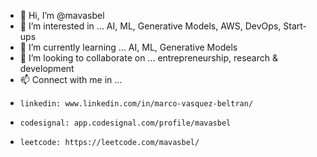 - 👋 Hi, I’m @mavasbel
- 👀 I’m interested in ... AI, ML, Generative Models, AWS, DevOps, Start-ups
- 🌱 I’m currently learning ... AI, ML, Generative Models
- 💞️ I’m looking to collaborate on ... entrepreneurship, research & development
- 📫 Connect with me in ...
-     linkedin: www.linkedin.com/in/marco-vasquez-beltran/
-     codesignal: app.codesignal.com/profile/mavasbel
-     leetcode: https://leetcode.com/mavasbel/
<!---
marcovb279/marcovb279 is a ✨ special ✨ repository because its `README.md` (this file) appears on your GitHub profile.
You can click the Preview link to take a look at your changes.
--->
